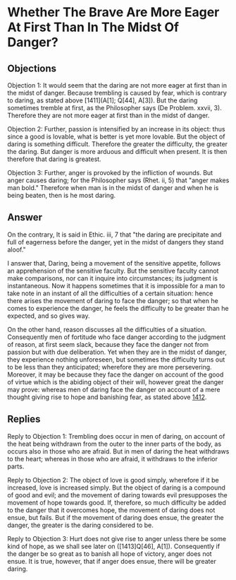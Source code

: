 # Whether The Brave Are More Eager At First Than In The Midst Of Danger?

## Objections

Objection 1: It would seem that the daring are not more eager at first than in the midst of danger. Because trembling is caused by fear, which is contrary to daring, as stated above [1411](A[1]; Q[44], A[3]). But the daring sometimes tremble at first, as the Philosopher says (De Problem. xxvii, 3). Therefore they are not more eager at first than in the midst of danger.

Objection 2: Further, passion is intensified by an increase in its object: thus since a good is lovable, what is better is yet more lovable. But the object of daring is something difficult. Therefore the greater the difficulty, the greater the daring. But danger is more arduous and difficult when present. It is then therefore that daring is greatest.

Objection 3: Further, anger is provoked by the infliction of wounds. But anger causes daring; for the Philosopher says (Rhet. ii, 5) that "anger makes man bold." Therefore when man is in the midst of danger and when he is being beaten, then is he most daring.

## Answer

On the contrary, It is said in Ethic. iii, 7 that "the daring are precipitate and full of eagerness before the danger, yet in the midst of dangers they stand aloof."

I answer that, Daring, being a movement of the sensitive appetite, follows an apprehension of the sensitive faculty. But the sensitive faculty cannot make comparisons, nor can it inquire into circumstances; its judgment is instantaneous. Now it happens sometimes that it is impossible for a man to take note in an instant of all the difficulties of a certain situation: hence there arises the movement of daring to face the danger; so that when he comes to experience the danger, he feels the difficulty to be greater than he expected, and so gives way.

On the other hand, reason discusses all the difficulties of a situation. Consequently men of fortitude who face danger according to the judgment of reason, at first seem slack, because they face the danger not from passion but with due deliberation. Yet when they are in the midst of danger, they experience nothing unforeseen, but sometimes the difficulty turns out to be less than they anticipated; wherefore they are more persevering. Moreover, it may be because they face the danger on account of the good of virtue which is the abiding object of their will, however great the danger may prove: whereas men of daring face the danger on account of a mere thought giving rise to hope and banishing fear, as stated above [1412](A[3]).

## Replies

Reply to Objection 1: Trembling does occur in men of daring, on account of the heat being withdrawn from the outer to the inner parts of the body, as occurs also in those who are afraid. But in men of daring the heat withdraws to the heart; whereas in those who are afraid, it withdraws to the inferior parts.

Reply to Objection 2: The object of love is good simply, wherefore if it be increased, love is increased simply. But the object of daring is a compound of good and evil; and the movement of daring towards evil presupposes the movement of hope towards good. If, therefore, so much difficulty be added to the danger that it overcomes hope, the movement of daring does not ensue, but fails. But if the movement of daring does ensue, the greater the danger, the greater is the daring considered to be.

Reply to Objection 3: Hurt does not give rise to anger unless there be some kind of hope, as we shall see later on ([1413]Q[46], A[1]). Consequently if the danger be so great as to banish all hope of victory, anger does not ensue. It is true, however, that if anger does ensue, there will be greater daring.